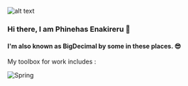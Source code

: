 ![alt text](https://github.com/Phinehas-1/Phinehas-1/blob/bigdecimal_social?raw=true)

### Hi there, I am Phinehas Enakireru 👋

#### I'm also known as BigDecimal by some in these places. 😎

My toolbox for work includes :

![Spring](https://img.shields.io/badge/spring-%236DB33F.svg?style=plastic&logo=spring&logoColor=white)

